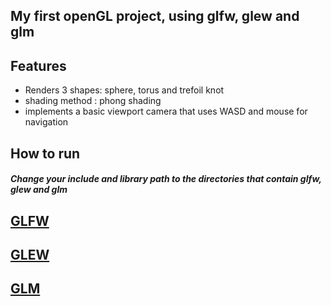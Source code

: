 ## My first openGL project, using glfw, glew and glm

## Features

* Renders 3 shapes: sphere, torus and trefoil knot
* shading method  : phong shading
* implements a basic viewport camera that uses WASD and mouse for navigation

## How to run

##### Change your include and library path to the directories that contain glfw, glew and glm

## [GLFW](https://www.glfw.org/)
## [GLEW](http://glew.sourceforge.net/)
## [GLM](https://github.com/g-truc/glm)
